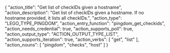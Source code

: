 {
"action_title": "Get list of checkIDs given a hostname",
"action_description": "Get list of checkIDs given a hostname. If no hostname provided, it lists all checkIDs.",
"action_type": "LEGO_TYPE_PINGDOM",
"action_entry_function": "pingdom_get_checkids",
"action_needs_credential": true,
"action_supports_poll": true,
"action_output_type": "ACTION_OUTPUT_TYPE_LIST",
"action_supports_iteration": true,
"action_verbs": [
"get",
"list"
],
"action_nouns": [
"pingdom",
"checks",
"host"
]
}
